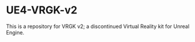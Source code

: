# UE4-VRGK-v2
This is a repository for VRGK v2; a discontinued Virtual Reality kit for Unreal Engine.

